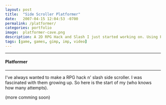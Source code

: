 ```yaml
---
layout: post
title:  "Side Scroller Platformer"
date:   2007-04-15 12:04:53 -0700
permalink: /platformer/
categories: portfolio
image:	platformer-cave.png
description: A 2D RPG Hack and Slash I just started working on. Using P2 Physics for Box2D-ish awesomeness. Check out the artwork so far.
tags: [game, games, gimp, imp, video]
---
```

<div class="row">
	<div class="col-xs-8 col-sm-8 col-md-8 col-md-offset-2 col-lg-8 col-lg-offset-2">
		<div class="row">
		<hr/>
		<h4>Platformer</h4>
		<hr/>
		<p>I've always wanted to make a RPG hack n' slash side scroller. I was fascinated with them growing up. So here is the start of my (who knows how many attempts). </p>
		<p>(more comming soon)</p>
	</div>
</div>